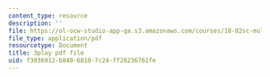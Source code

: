 ```yaml
---
content_type: resource
description: ''
file: https://ol-ocw-studio-app-qa.s3.amazonaws.com/courses/18-02sc-multivariable-calculus-fall-2010/f3036912b84068107c24ff28236761fe_Tgk9wURblAw.pdf
file_type: application/pdf
resourcetype: Document
title: 3play pdf file
uid: f3036912-b840-6810-7c24-ff28236761fe
---
```

